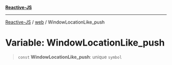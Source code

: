 [**Reactive-JS**](../../README.md)

***

[Reactive-JS](../../README.md) / [web](../README.md) / WindowLocationLike\_push

# Variable: WindowLocationLike\_push

> `const` **WindowLocationLike\_push**: unique `symbol`
